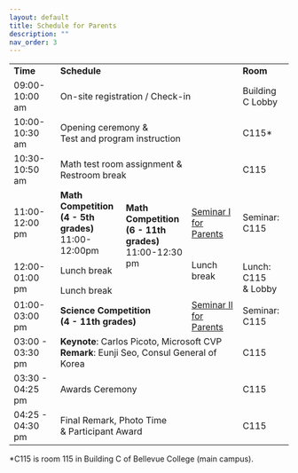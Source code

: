 ```yaml
---
layout: default
title: Schedule for Parents
description: ""
nav_order: 3
---
```


<table>
  <tr>
    <td><b>Time</b></td>
    <td colspan="3"><b>Schedule</b></td>
    <td><b>Room</b></td>
  </tr>
  <tr>
    <td>09:00-10:00 am</td>
    <td colspan="3">On-site registration / Check-in</td>
    <td>Building C Lobby</td>
  </tr>
  <tr>
    <td>10:00-10:30 am</td>
    <td colspan="3">Opening ceremony & <br> Test and program instruction</td>
    <td>C115*</td>
  </tr>
  <tr>
    <td>10:30-10:50 am</td>
    <td colspan="3">Math test room assignment & <br> Restroom break</td>
    <td>C115</td>
  </tr>
  <tr>
    <td>11:00-12:00 pm</td>
    <td><b>Math Competition</b><br><b>(4 - 5th grades)</b><br>11:00-12:00pm</td>
    <td rowspan="2"><b>Math Competition</b><br><b>(6 - 11th grades)</b><br>11:00-12:30 pm</td>
    <td>
      <a href="../seminar-1">Seminar I for Parents</a>
    </td>
    <td>Seminar: C115</td>
  </tr>
  <tr>
    <td rowspan="2">12:00-01:00 pm</td>
    <td>Lunch break</td>
    <td>Lunch break</td>
    <td rowspan="2">Lunch: C115 <br>& Lobby</td>
  </tr>
  <tr>
    <td>Lunch break</td>
  </tr>
  <tr>
    <td>01:00-03:00 pm</td>
    <td colspan="2"><b>Science Competition</b><br><b>(4 - 11th grades)</b></td>
    <td>
      <a href="../seminar-2">Seminar II for Parents</a>
    </td>
    <td>Seminar: C115</td>
  </tr>
  <tr>
    <td>03:00 - 03:30 pm</td>
    <td colspan="3"><b>Keynote</b>: Carlos Picoto, Microsoft CVP<br><b>Remark</b>: Eunji Seo, Consul General of Korea</td>
    <td>C115</td>
  </tr>
  <tr>
    <td>03:30 - 04:25 pm</td>
    <td colspan="3">Awards Ceremony</td>
    <td>C115</td>
  </tr>
  <tr>
    <td>04:25 - 04:30 pm</td>
    <td colspan="3">Final Remark, Photo Time<br>& Participant Award</td>
    <td>C115</td>
  </tr>
</table>

<p>*C115 is room 115 in Building C of Bellevue College (main campus).</p>